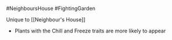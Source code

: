 #NeighboursHouse #FightingGarden

Unique to [[Neighbour's House]]
- Plants with the Chill and Freeze traits are more likely to appear